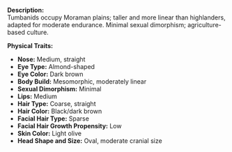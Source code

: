 **Description:**  
Tumbanids occupy Moraman plains; taller and more linear than highlanders, adapted for moderate endurance. Minimal sexual dimorphism; agriculture-based culture.

**Physical Traits:**
- **Nose:** Medium, straight
- **Eye Type:** Almond-shaped
- **Eye Color:** Dark brown
- **Body Build:** Mesomorphic, moderately linear
- **Sexual Dimorphism:** Minimal
- **Lips:** Medium
- **Hair Type:** Coarse, straight
- **Hair Color:** Black/dark brown
- **Facial Hair Type:** Sparse
- **Facial Hair Growth Propensity:** Low
- **Skin Color:** Light olive
- **Head Shape and Size:** Oval, moderate cranial size